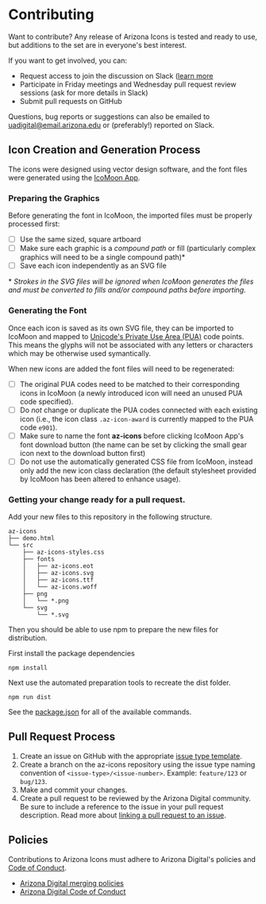 # Contributing

Want to contribute? Any release of Arizona Icons is tested and ready to use, but
additions to the set are in everyone's best interest.

If you want to get involved, you can:

- Request access to join the discussion on Slack ([learn
  more]((digital.arizona.edu/arizona-bootstrap/main/docs/0.0/about/get-involved))
- Participate in Friday meetings and Wednesday pull request review sessions (ask
  for more details in Slack)
- Submit pull requests on GitHub

Questions, bug reports or suggestions can also be emailed to
[uadigital@email.arizona.edu](mailto:uadigital@email.arizona.edu) or
(preferably!) reported on Slack.

## Icon Creation and Generation Process
The icons were designed using vector design software, and the font files were
generated using the [IcoMoon App](https://icomoon.io/app).

### Preparing the Graphics
Before generating the font in IcoMoon, the imported files must be properly
processed first:
- [ ] Use the same sized, square artboard
- [ ] Make sure each graphic is a *compound path* or fill (particularly complex
  graphics will need to be a single compound path)\*
- [ ] Save each icon independently as an SVG file

\* *Strokes in the SVG files will be ignored when IcoMoon generates the files
and must be converted to fills and/or compound paths before importing.*


### Generating the Font
Once each icon is saved as its own SVG file, they can be imported to IcoMoon and
mapped to [Unicode's Private Use Area
(PUA)](https://en.wikipedia.org/wiki/Private_Use_Areas) code points. This means
the glyphs will not be associated with any letters or characters which may be
otherwise used symantically.


When new icons are added the font files will need to be regenerated:

- [ ] The original PUA codes need to be matched to their corresponding icons in
  IcoMoon (a newly introduced icon will need an unused PUA code specified).
- [ ] Do _not_ change or duplicate the PUA codes connected with each existing
  icon (i.e., the icon class `.az-icon-award` is currently mapped to the PUA
  code `e901`).
- [ ] Make sure to name the font **az-icons** before clicking IcoMoon App's font
  download button (the name can be set by clicking the small gear icon next to
  the download button first)
- [ ] Do not use the automatically generated CSS file from IcoMoon, instead only
  add the new icon class declaration (the default stylesheet provided by IcoMoon
  has been altered to enhance usage).

### Getting your change ready for a pull request.
Add your new files to this repository in the following structure.

```
az-icons
├── demo.html
└── src
    ├── az-icons-styles.css
    ├── fonts
    │   ├── az-icons.eot
    │   ├── az-icons.svg
    │   ├── az-icons.ttf
    │   └── az-icons.woff
    ├── png
    │   └── *.png
    └── svg
        └── *.svg
```

Then you should be able to use npm to prepare the new files for distribution.

First install the package dependencies

```
npm install
```

Next use the automated preparation tools to recreate the dist folder.

```
npm run dist
```

See the [package.json](./package.json) for all of the available commands.

## Pull Request Process
1. Create an issue on GitHub with the appropriate [issue type template](https://github.com/az-digital/az-icons/issues/new/choose).
2. Create a branch on the az-icons repository using the issue type naming convention of `<issue-type>/<issue-number>`. Example: `feature/123` or `bug/123`.
3. Make and commit your changes.
4. Create a pull request to be reviewed by the Arizona Digital community. Be sure to include a reference to the issue in your pull request description. Read more about [linking a pull request to an issue](https://help.github.com/en/github/managing-your-work-on-github/linking-a-pull-request-to-an-issue).

## Policies
Contributions to Arizona Icons must adhere to Arizona Digital's policies and [Code of Conduct](https://github.com/az-digital/policies/blob/main/code-of-conduct.md).

- [Arizona Digital merging policies](https://github.com/az-digital/policies/blob/main/code-of-conduct.md)
- [Arizona Digital Code of Conduct](https://github.com/az-digital/policies/blob/main/code-of-conduct.md)